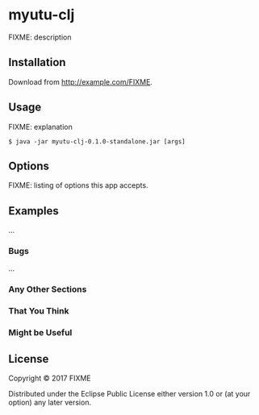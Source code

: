 # myutu-clj

FIXME: description

## Installation

Download from http://example.com/FIXME.

## Usage

FIXME: explanation

    $ java -jar myutu-clj-0.1.0-standalone.jar [args]

## Options

FIXME: listing of options this app accepts.

## Examples

...

### Bugs

...

### Any Other Sections
### That You Think
### Might be Useful

## License

Copyright © 2017 FIXME

Distributed under the Eclipse Public License either version 1.0 or (at
your option) any later version.
